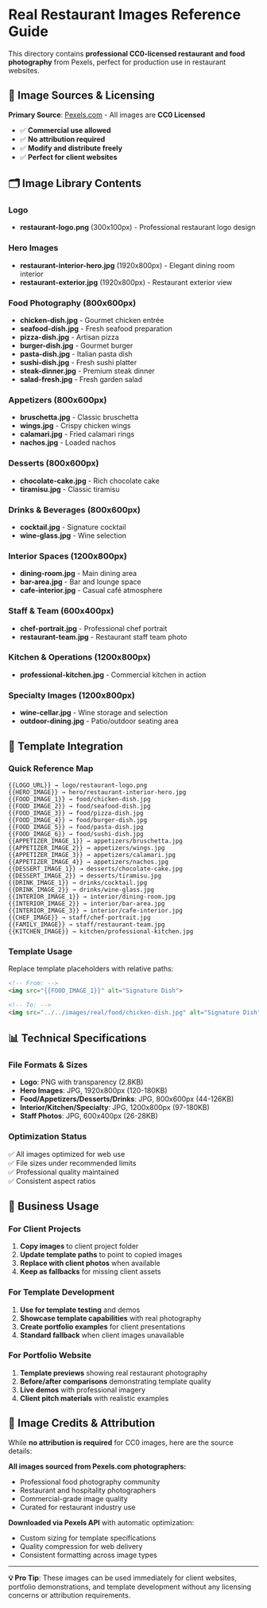 # Real Restaurant Images Reference Guide

This directory contains **professional CC0-licensed restaurant and food photography** from Pexels, perfect for production use in restaurant websites.

## 📸 Image Sources & Licensing

**Primary Source**: [Pexels.com](https://pexels.com) - All images are **CC0 Licensed**
- ✅ **Commercial use allowed**
- ✅ **No attribution required**  
- ✅ **Modify and distribute freely**
- ✅ **Perfect for client websites**

## 🗂️ Image Library Contents

### Logo
- **restaurant-logo.png** (300x100px) - Professional restaurant logo design

### Hero Images  
- **restaurant-interior-hero.jpg** (1920x800px) - Elegant dining room interior
- **restaurant-exterior.jpg** (1920x800px) - Restaurant exterior view

### Food Photography (800x600px)
- **chicken-dish.jpg** - Gourmet chicken entrée
- **seafood-dish.jpg** - Fresh seafood preparation  
- **pizza-dish.jpg** - Artisan pizza
- **burger-dish.jpg** - Gourmet burger
- **pasta-dish.jpg** - Italian pasta dish
- **sushi-dish.jpg** - Fresh sushi platter
- **steak-dinner.jpg** - Premium steak dinner
- **salad-fresh.jpg** - Fresh garden salad

### Appetizers (800x600px)
- **bruschetta.jpg** - Classic bruschetta
- **wings.jpg** - Crispy chicken wings
- **calamari.jpg** - Fried calamari rings
- **nachos.jpg** - Loaded nachos

### Desserts (800x600px)
- **chocolate-cake.jpg** - Rich chocolate cake
- **tiramisu.jpg** - Classic tiramisu

### Drinks & Beverages (800x600px)
- **cocktail.jpg** - Signature cocktail
- **wine-glass.jpg** - Wine selection

### Interior Spaces (1200x800px)
- **dining-room.jpg** - Main dining area
- **bar-area.jpg** - Bar and lounge space
- **cafe-interior.jpg** - Casual café atmosphere

### Staff & Team (600x400px)
- **chef-portrait.jpg** - Professional chef portrait
- **restaurant-team.jpg** - Restaurant staff team photo

### Kitchen & Operations (1200x800px)
- **professional-kitchen.jpg** - Commercial kitchen in action

### Specialty Images (1200x800px)
- **wine-cellar.jpg** - Wine storage and selection
- **outdoor-dining.jpg** - Patio/outdoor seating area

## 🎯 Template Integration

### Quick Reference Map
```
{{LOGO_URL}} → logo/restaurant-logo.png
{{HERO_IMAGE}} → hero/restaurant-interior-hero.jpg
{{FOOD_IMAGE_1}} → food/chicken-dish.jpg
{{FOOD_IMAGE_2}} → food/seafood-dish.jpg
{{FOOD_IMAGE_3}} → food/pizza-dish.jpg
{{FOOD_IMAGE_4}} → food/burger-dish.jpg
{{FOOD_IMAGE_5}} → food/pasta-dish.jpg
{{FOOD_IMAGE_6}} → food/sushi-dish.jpg
{{APPETIZER_IMAGE_1}} → appetizers/bruschetta.jpg
{{APPETIZER_IMAGE_2}} → appetizers/wings.jpg
{{APPETIZER_IMAGE_3}} → appetizers/calamari.jpg
{{APPETIZER_IMAGE_4}} → appetizers/nachos.jpg
{{DESSERT_IMAGE_1}} → desserts/chocolate-cake.jpg
{{DESSERT_IMAGE_2}} → desserts/tiramisu.jpg
{{DRINK_IMAGE_1}} → drinks/cocktail.jpg
{{DRINK_IMAGE_2}} → drinks/wine-glass.jpg
{{INTERIOR_IMAGE_1}} → interior/dining-room.jpg
{{INTERIOR_IMAGE_2}} → interior/bar-area.jpg
{{INTERIOR_IMAGE_3}} → interior/cafe-interior.jpg
{{CHEF_IMAGE}} → staff/chef-portrait.jpg
{{FAMILY_IMAGE}} → staff/restaurant-team.jpg
{{KITCHEN_IMAGE}} → kitchen/professional-kitchen.jpg
```

### Template Usage
Replace template placeholders with relative paths:
```html
<!-- From: -->
<img src="{{FOOD_IMAGE_1}}" alt="Signature Dish">

<!-- To: -->
<img src="../../images/real/food/chicken-dish.jpg" alt="Signature Dish">
```

## 📊 Technical Specifications

### File Formats & Sizes
- **Logo**: PNG with transparency (2.8KB)
- **Hero Images**: JPG, 1920x800px (120-180KB)
- **Food/Appetizers/Desserts/Drinks**: JPG, 800x600px (44-126KB)
- **Interior/Kitchen/Specialty**: JPG, 1200x800px (97-180KB)
- **Staff Photos**: JPG, 600x400px (26-28KB)

### Optimization Status
✅ All images optimized for web use  
✅ File sizes under recommended limits  
✅ Professional quality maintained  
✅ Consistent aspect ratios  

## 🚀 Business Usage

### For Client Projects
1. **Copy images** to client project folder
2. **Update template paths** to point to copied images
3. **Replace with client photos** when available
4. **Keep as fallbacks** for missing client assets

### For Template Development
1. **Use for template testing** and demos
2. **Showcase template capabilities** with real photography
3. **Create portfolio examples** for client presentations
4. **Standard fallback** when client images unavailable

### For Portfolio Website
1. **Template previews** showing real restaurant photography
2. **Before/after comparisons** demonstrating template quality
3. **Live demos** with professional imagery
4. **Client pitch materials** with realistic examples

## 📝 Image Credits & Attribution

While **no attribution is required** for CC0 images, here are the source details:

**All images sourced from Pexels.com photographers:**
- Professional food photography community
- Restaurant and hospitality photographers  
- Commercial-grade image quality
- Curated for restaurant industry use

**Downloaded via Pexels API** with automatic optimization:
- Custom sizing for template specifications
- Quality compression for web delivery
- Consistent formatting across image types

---

**💡 Pro Tip**: These images can be used immediately for client websites, portfolio demonstrations, and template development without any licensing concerns or attribution requirements.
